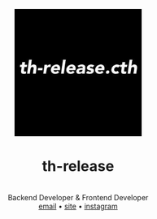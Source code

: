 <div align="center">

  <a href="th-release.kro.kr"><img src="https://raw.githubusercontent.com/th-release/th-release/main/th-release.cth.ico.png" alt="th-release.cth" width="250" /></a>

  <h1>th-release</h1><br/>
  Backend Developer & Frontend Developer<br/>
  <a href="mailto:th.release.cth@gmail.com">email</a> •
  <a href="http://th-release.kro.kr" rel="nofollow">site</a> •
  <a href="https://www.instagram.com/th_release.cth">instagram</a>
</div>
